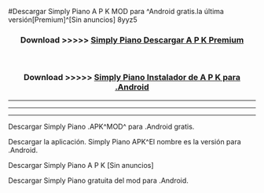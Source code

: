 #Descargar Simply Piano  A P K MOD para ^Android gratis.la última versión[Premium]^[Sin anuncios] 8yyz5



<div align="center">
<h3>Download >>>>> <a href="https://es-web.web.app/?es= Simply Piano ">Simply Piano  Descargar A P K Premium</a></h3><br>

<h3>Download >>>>> <a href="https://es-web.web.app/?es= Simply Piano ">Simply Piano  Instalador de A P K para .Android</a></h3>
</div>


----------------------------------------------------------

----------------------------------------------------------

----------------------------------------------------------

Descargar Simply Piano  .APK^MOD^ para .Android gratis.

Descargar la aplicación. Simply Piano  APK^El nombre es la versión para .Android.

Descargar Simply Piano  A P K [Sin anuncios]

Descargar Simply Piano  gratuita del mod para .Android.